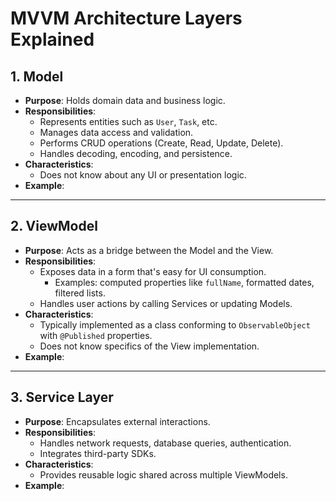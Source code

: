 # MVVM Architecture Layers Explained

## 1. Model

- **Purpose**: Holds domain data and business logic.
- **Responsibilities**:
  - Represents entities such as `User`, `Task`, etc.
  - Manages data access and validation.
  - Performs CRUD operations (Create, Read, Update, Delete).
  - Handles decoding, encoding, and persistence.
- **Characteristics**:
  - Does not know about any UI or presentation logic.
- **Example**:


---

## 2. ViewModel

- **Purpose**: Acts as a bridge between the Model and the View.
- **Responsibilities**:
  - Exposes data in a form that's easy for UI consumption.
    - Examples: computed properties like `fullName`, formatted dates, filtered lists.
  - Handles user actions by calling Services or updating Models.
- **Characteristics**:
  - Typically implemented as a class conforming to `ObservableObject` with `@Published` properties.
  - Does not know specifics of the View implementation.
- **Example**:


---

## 3. Service Layer

- **Purpose**: Encapsulates external interactions.
- **Responsibilities**:
  - Handles network requests, database queries, authentication.
  - Integrates third-party SDKs.
- **Characteristics**:
  - Provides reusable logic shared across multiple ViewModels.
- **Example**:
